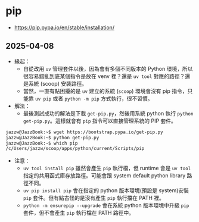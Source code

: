# pip

- https://pip.pypa.io/en/stable/installation/

## 2025-04-08

- 緣起：
  - 自從改用 `uv` 管理套件以後，因為會有多個不同版本的 Python 環境，所以很容易錯亂到底某個指令是放在 venv 裡？還是 `uv tool` 對應的路徑？還是系統 (scoop) 安裝路徑。
  - 當然，一直有點困擾的是 `uv` 建立的系統 (`scoop`) 環境會沒有 pip 指令，只能靠 `uv pip` 或者 `python -m pip` 方式執行，很不習慣。
- 解法：
  - 最後測試成功的解法是下載 `get-pip.py`，然後用系統  python 執行 `python get-pip.py`。這樣就會有 `pip` 指令可以直接管理系統的 PIP 套件。
```bash
jazzw@JazzBook:~$ wget https://bootstrap.pypa.io/get-pip.py
jazzw@JazzBook:~$ python get-pip.py
jazzw@JazzBook:~$ which pip
/c/Users/jazzw/scoop/apps/python/current/Scripts/pip
```
- 注意：
  - `uv tool install pip` 雖然會產生 `pip` 執行檔，但 runtime 會是 `uv tool` 指定的共用函式庫存放路徑。可能會跟 system default python library 路徑不同。
  - `uv pip install pip` 會在指定的 python 版本環境(預設是 system)安裝 `pip` 套件。但有點古怪的是沒有產生 `pip` 執行擋在 PATH 裡。
  - `python -m ensurepip --upgrade` 會在系統 python 版本環境中升級 `pip` 套件，但不會產生 `pip` 執行檔在 PATH 路徑中。